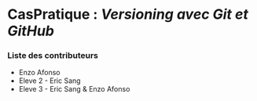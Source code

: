# CasPratique : *Versioning avec Git et GitHub*

### Liste des contributeurs

- Enzo Afonso
- Eleve 2 - Eric Sang
- Eleve 3 - Eric Sang & Enzo Afonso
